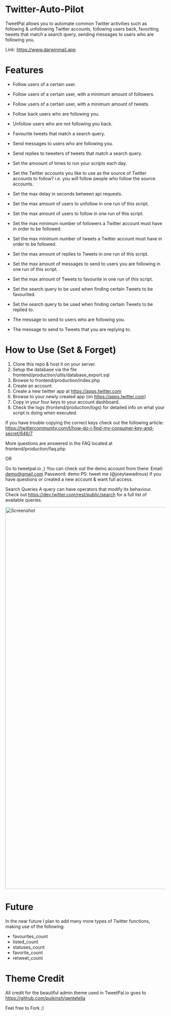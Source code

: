 # Twitter-Auto-Pilot
TweetPal allows you to automate common Twitter activities such as following & unfollowing Twitter accounts, following users back, favoriting tweets that match a search query, sending messages to users who are following you. 

Link: https://www.darwinmail.app

# Features
* Follow users of a certain user. 
* Follow users of a certain user, with a minimum amount of followers.
* Follow users of a certain user, with a minimum amount of tweets.
* Follow back users who are following you.
* Unfollow users who are not following you back.
* Favourite tweets that match a search query.
* Send messages to users who are following you.
* Send replies to tweeters of tweets that match a search query.

* Set the amoount of times to run your scripts each day.
* Set the Twitter accounts you like to use as the source of Twitter accounts to follow? i.e. you will follow people who follow the source accounts.
* Set the max delay in seconds between api requests.
* Set the max amount of users to unfollow in one run of this script.
* Set the max amount of users to follow in one run of this script.
* Set the max minimum number of followers a Twitter account must have in order to be followed. 
* Set the max minimum number of tweets a Twitter account must have in order to be followed. 
* Set the max amount of replies to Tweets in one run of this script.
* Set the max amount of messages to send to users you are following in one run of this script.
* Set the max amount of Tweets to favourite in one run of this script.
* Set the search query to be used when finding certain Tweets to be favourited.
* Set the search query to be used when finding certain Tweets to be replied to.
* The message to send to users who are following you.
* The message to send to Tweets that you are replying to.


# How to Use (Set & Forget)
1. Clone this repo & host it on your server.
2. Setup the database via the file frontend/production/utils/database_export.sql
3. Browse to frontend/production/index.php
4. Create an account.
5. Create a new twitter app at https://apps.twitter.com
6. Browse to your newly created app (on https://apps.twitter.com)
7. Copy in your four keys to your account dashboard.
8. Check the logs (frontend/production/logs) for detailed info on what your script is doing when executed.

If you have trouble copying the correct keys check out the following article: 
https://twittercommunity.com/t/how-do-i-find-my-consumer-key-and-secret/646/7

More questions are answered in the FAQ located at frontend/production/faq.php

OR

Go to tweetpal.io ;)
You can check out the demo account from there: 
Email: demo@gmail.com
Password: demo
PS: tweet me (@joeytawadrous) if you have questions or created a new account & want full access.


Search Queries
A query can have operators that modify its behaviour. Check out https://dev.twitter.com/rest/public/search for a full list of available queries.


<img alt="Screenshot" width="1200px" src="demo.png">


# Future
In the near future I plan to add many more types of Twitter functions, making use of the following:
- favourites_count
- listed_count
- statuses_count
- favorite_count
- retweet_count


# Theme Credit
All credit for the beautiful admin theme used in TweetPal.io goes to https://github.com/puikinsh/gentelella


Feel free to Fork ;)
